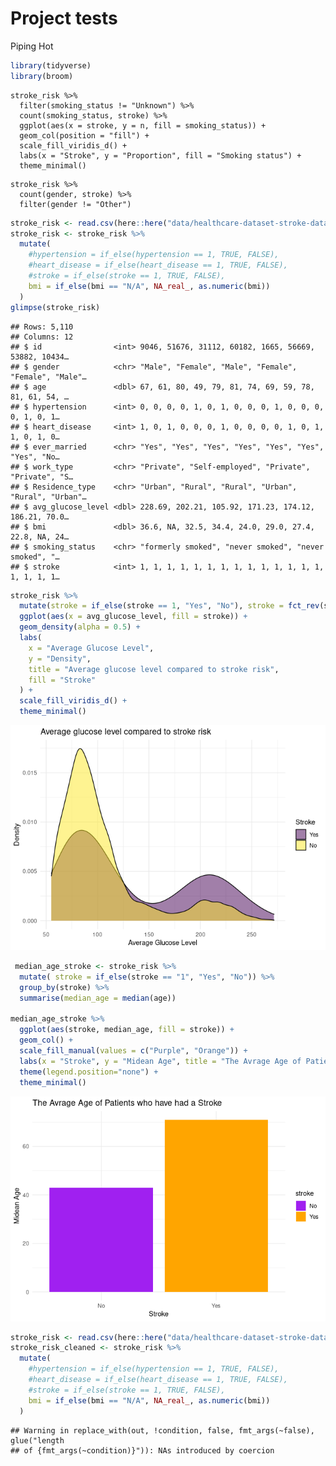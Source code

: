 Project tests
================
Piping Hot

``` r
library(tidyverse)
library(broom)
```

``` {proposal-stuff}
stroke_risk %>%
  filter(smoking_status != "Unknown") %>%
  count(smoking_status, stroke) %>%
  ggplot(aes(x = stroke, y = n, fill = smoking_status)) +
  geom_col(position = "fill") +
  scale_fill_viridis_d() +
  labs(x = "Stroke", y = "Proportion", fill = "Smoking status") +
  theme_minimal()
```

``` {propsal-stuff2}
stroke_risk %>%
  count(gender, stroke) %>%
  filter(gender != "Other")
```

``` r
stroke_risk <- read.csv(here::here("data/healthcare-dataset-stroke-data.csv"))
stroke_risk <- stroke_risk %>%
  mutate(
    #hypertension = if_else(hypertension == 1, TRUE, FALSE),
    #heart_disease = if_else(heart_disease == 1, TRUE, FALSE),
    #stroke = if_else(stroke == 1, TRUE, FALSE),
    bmi = if_else(bmi == "N/A", NA_real_, as.numeric(bmi))
  )
glimpse(stroke_risk)
```

    ## Rows: 5,110
    ## Columns: 12
    ## $ id                <int> 9046, 51676, 31112, 60182, 1665, 56669, 53882, 10434…
    ## $ gender            <chr> "Male", "Female", "Male", "Female", "Female", "Male"…
    ## $ age               <dbl> 67, 61, 80, 49, 79, 81, 74, 69, 59, 78, 81, 61, 54, …
    ## $ hypertension      <int> 0, 0, 0, 0, 1, 0, 1, 0, 0, 0, 1, 0, 0, 0, 0, 1, 0, 1…
    ## $ heart_disease     <int> 1, 0, 1, 0, 0, 0, 1, 0, 0, 0, 0, 1, 0, 1, 1, 0, 1, 0…
    ## $ ever_married      <chr> "Yes", "Yes", "Yes", "Yes", "Yes", "Yes", "Yes", "No…
    ## $ work_type         <chr> "Private", "Self-employed", "Private", "Private", "S…
    ## $ Residence_type    <chr> "Urban", "Rural", "Rural", "Urban", "Rural", "Urban"…
    ## $ avg_glucose_level <dbl> 228.69, 202.21, 105.92, 171.23, 174.12, 186.21, 70.0…
    ## $ bmi               <dbl> 36.6, NA, 32.5, 34.4, 24.0, 29.0, 27.4, 22.8, NA, 24…
    ## $ smoking_status    <chr> "formerly smoked", "never smoked", "never smoked", "…
    ## $ stroke            <int> 1, 1, 1, 1, 1, 1, 1, 1, 1, 1, 1, 1, 1, 1, 1, 1, 1, 1…

``` r
stroke_risk %>%
  mutate(stroke = if_else(stroke == 1, "Yes", "No"), stroke = fct_rev(stroke)) %>%
  ggplot(aes(x = avg_glucose_level, fill = stroke)) +
  geom_density(alpha = 0.5) +
  labs(
    x = "Average Glucose Level",
    y = "Density",
    title = "Average glucose level compared to stroke risk",
    fill = "Stroke"
  ) +
  scale_fill_viridis_d() +
  theme_minimal()
```

![](testing_files/figure-gfm/makeup-artist-1.png)<!-- -->

``` r
 median_age_stroke <- stroke_risk %>%
  mutate( stroke = if_else(stroke == "1", "Yes", "No")) %>%
  group_by(stroke) %>%
  summarise(median_age = median(age))

median_age_stroke %>%
  ggplot(aes(stroke, median_age, fill = stroke)) +
  geom_col() +
  scale_fill_manual(values = c("Purple", "Orange")) +
  labs(x = "Stroke", y = "Midean Age", title = "The Avrage Age of Patients who have had a Stroke") +
  theme(legend.position="none") +
  theme_minimal() 
```

![](testing_files/figure-gfm/photographer-1.png)<!-- -->

``` r
stroke_risk <- read.csv(here::here("data/healthcare-dataset-stroke-data.csv"))
stroke_risk_cleaned <- stroke_risk %>%
  mutate(
    #hypertension = if_else(hypertension == 1, TRUE, FALSE),
    #heart_disease = if_else(heart_disease == 1, TRUE, FALSE),
    #stroke = if_else(stroke == 1, TRUE, FALSE),
    bmi = if_else(bmi == "N/A", NA_real_, as.numeric(bmi))
  )
```

    ## Warning in replace_with(out, !condition, false, fmt_args(~false), glue("length
    ## of {fmt_args(~condition)}")): NAs introduced by coercion
